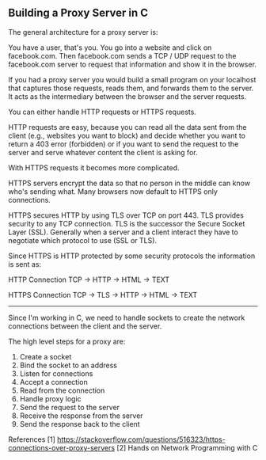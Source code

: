 
## Building a Proxy Server in C

The general architecture for a proxy server is:

You have a user, that's you. You go into a website and click on facebook.com. Then facebook.com sends a TCP / UDP request to the facebook.com server to request that information and show it in the browser.

If you had a proxy server you would build a small program on your localhost that captures those requests, reads them, and forwards them to the server. It acts as the intermediary between the browser and the server requests.

You can either handle HTTP requests or HTTPS requests.

HTTP requests are easy, because you can read all the data sent from the client (e.g., websites you want to block) and decide whether you want to return a 403 error (forbidden) or if you want to send the request to the server and serve whatever content the client is asking for.

With HTTPS requests it becomes more complicated. 

HTTPS servers encrypt the data so that no person in the middle can know who's sending what. Many browsers now default to HTTPS only connections.

HTTPS secures HTTP by using TLS over TCP on port 443. TLS provides security to any TCP connection. TLS is the successor the Secure Socket Layer (SSL). Generally when a server and a client interact they have to negotiate which protocol to use (SSL or TLS).

Since HTTPS is HTTP protected by some security protocols the information is sent as:

HTTP Connection
TCP -> HTTP -> HTML -> TEXT

HTTPS Connection
TCP -> TLS -> HTTP -> HTML -> TEXT

---

Since I'm working in C, we need to handle sockets to create the network connections between the client and the server.

The high level steps for a proxy are:
1. Create a socket
2. Bind the socket to an address
3. Listen for connections
4. Accept a connection
5. Read from the connection
6. Handle proxy logic
7. Send the request to the server
8. Receive the response from the server
9. Send the response back to the client

References
[1] https://stackoverflow.com/questions/516323/https-connections-over-proxy-servers
[2] Hands on Network Programming with C
